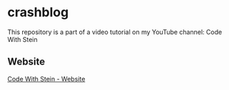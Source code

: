 # crashblog

This repository is a part of a video tutorial on my YouTube channel: Code With Stein

## Website

[Code With Stein - Website](https://codewithstein.com)
